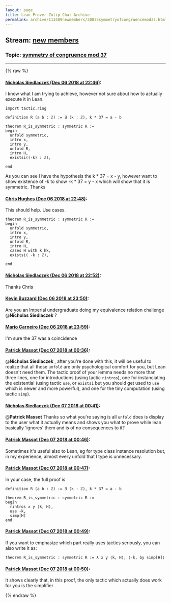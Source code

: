 ```yaml
---
layout: page
title: Lean Prover Zulip Chat Archive 
permalink: archive/113489newmembers/30835symmetryofcongruencemod37.html
---
```


## Stream: [new members](index.html)
### Topic: [symmetry of congruence mod 37](30835symmetryofcongruencemod37.html)

---


{% raw %}
#### [ Nicholas Siedlaczek (Dec 06 2018 at 22:46)](https://leanprover.zulipchat.com/#narrow/stream/113489-new%20members/topic/symmetry%20of%20congruence%20mod%2037/near/151046285):
I know what I am trying to achieve, however not sure about how to actually execute it in Lean.

```lean
import tactic.ring

definition R (a b : ℤ) := ∃ (k : ℤ), k * 37 = a - b

theorem R_is_symmetric : symmetric R :=
begin
  unfold symmetric,
  intro x,
  intro y,
  unfold R,
  intro H,
  existsi((-k) : ℤ),

end
```
As you can see I have the hypothesis the k * 37 = x - y, however want to show existence of -k to show -k * 37 = y - x which will show that it is symmetric.
Thanks

#### [ Chris Hughes (Dec 06 2018 at 22:48)](https://leanprover.zulipchat.com/#narrow/stream/113489-new%20members/topic/symmetry%20of%20congruence%20mod%2037/near/151046398):
This should help. Use cases.
```lean
theorem R_is_symmetric : symmetric R :=
begin
  unfold symmetric,
  intro x,
  intro y,
  unfold R,
  intro H,
  cases H with k hk,
  existsi( -k : ℤ),

end
```

#### [ Nicholas Siedlaczek (Dec 06 2018 at 22:52)](https://leanprover.zulipchat.com/#narrow/stream/113489-new%20members/topic/symmetry%20of%20congruence%20mod%2037/near/151046671):
Thanks Chris

#### [ Kevin Buzzard (Dec 06 2018 at 23:50)](https://leanprover.zulipchat.com/#narrow/stream/113489-new%20members/topic/symmetry%20of%20congruence%20mod%2037/near/151050131):
Are you an Imperial undergraduate doing my equivalence relation challenge @**Nicholas Siedlaczek** ?

#### [ Mario Carneiro (Dec 06 2018 at 23:59)](https://leanprover.zulipchat.com/#narrow/stream/113489-new%20members/topic/symmetry%20of%20congruence%20mod%2037/near/151050456):
I'm sure the 37 was a coincidence

#### [ Patrick Massot (Dec 07 2018 at 00:36)](https://leanprover.zulipchat.com/#narrow/stream/113489-new%20members/topic/symmetry%20of%20congruence%20mod%2037/near/151052405):
@**Nicholas Siedlaczek** , after you're done with this, it will be useful to realize that all those `unfold` are only psychological comfort for you, but Lean doesn't need them. The tactic proof of your lemma needs no more than three lines, one for introductions (using tactic `rintros`), one for instanciating the existential (using tactic `use`, or `existsi` but you should get used to `use` which is newer and more powerful), and one for the tiny computation (using tactic `simp`).

#### [ Nicholas Siedlaczek (Dec 07 2018 at 00:41)](https://leanprover.zulipchat.com/#narrow/stream/113489-new%20members/topic/symmetry%20of%20congruence%20mod%2037/near/151052641):
@**Patrick Massot** Thanks so what you're saying is all ```unfold``` does is display to the user what it actually means and shows you what to prove while lean basically 'ignores' them and is of no consequences to it?

#### [ Patrick Massot (Dec 07 2018 at 00:46)](https://leanprover.zulipchat.com/#narrow/stream/113489-new%20members/topic/symmetry%20of%20congruence%20mod%2037/near/151052874):
Sometimes it's useful also to Lean, eg for type class instance resolution but, in my experience, almost every unfold that I type is unnecessary.

#### [ Patrick Massot (Dec 07 2018 at 00:47)](https://leanprover.zulipchat.com/#narrow/stream/113489-new%20members/topic/symmetry%20of%20congruence%20mod%2037/near/151052898):
In your case, the full proof is
```lean
definition R (a b : ℤ) := ∃ (k : ℤ), k * 37 = a - b

theorem R_is_symmetric : symmetric R :=
begin
  rintros x y ⟨k, H⟩,
  use -k,
  simp[H]
end
```

#### [ Patrick Massot (Dec 07 2018 at 00:49)](https://leanprover.zulipchat.com/#narrow/stream/113489-new%20members/topic/symmetry%20of%20congruence%20mod%2037/near/151053009):
If you want to emphasize which part really uses tactics seriously, you can also write it as:
```lean
theorem R_is_symmetric : symmetric R := λ x y ⟨k, H⟩, ⟨-k, by simp[H]⟩
```

#### [ Patrick Massot (Dec 07 2018 at 00:50)](https://leanprover.zulipchat.com/#narrow/stream/113489-new%20members/topic/symmetry%20of%20congruence%20mod%2037/near/151053075):
It shows clearly that, in this proof, the only tactic which actually does work for you is the simplifier


{% endraw %}
